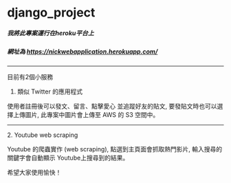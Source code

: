 # django_project

##### 我將此專案運行在heroku平台上
##### 網址為 https://nickwebapplication.herokuapp.com/
<hr>

目前有2個小服務
1. 類似 Twitter 的應用程式

使用者註冊後可以發文、留言、點擊愛心 並追蹤好友的貼文, 
要發貼文時也可以選擇上傳圖片, 此專案中圖片會上傳至 AWS 的 S3 空間中。

    
<hr>
2. Youtube web scraping

Youtube 的爬蟲實作 (web scraping),  點選到主頁面會抓取熱門影片, 
輸入搜尋的關鍵字會自動顯示 Youtube上搜尋到的結果。

希望大家使用愉快！
